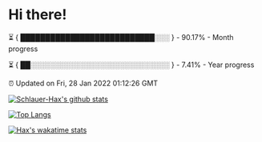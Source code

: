 # Hi there!

⏳ { ███████████████████████████░░░ } - 90.17% - Month progress

⏳ { ██░░░░░░░░░░░░░░░░░░░░░░░░░░░░ } - 7.41% - Year progress

⏰ Updated on Fri, 28 Jan 2022 01:12:26 GMT


[![Schlauer-Hax's github stats](https://github-readme-stats.vercel.app/api?username=Schlauer-Hax&show_icons=true&theme=dark&count_private=true)](https://github.com/Schlauer-Hax)


[![Top Langs](https://github-readme-stats.vercel.app/api/top-langs/?username=Schlauer-Hax&layout=compact&theme=dark)](https://github.com/Schlauer-Hax?tab=repositories)


[![Hax's wakatime stats](https://github-readme-stats.vercel.app/api/wakatime?username=Hax&theme=dark)](https://wakatime.com/@Hax)

